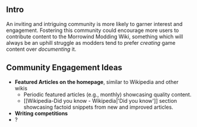 ## Intro

An inviting and intriguing community is more likely to garner interest and engagement. Fostering this community could encourage more users to contribute content to the Morrowind Modding Wiki, something which will always be an uphill struggle as modders tend to prefer _creating_ game content over _documenting_ it. 

## Community Engagement Ideas

- **Featured Articles on the homepage**, similar to Wikipedia and other wikis
	- Periodic featured articles (e.g., monthly) showcasing quality content.
	- [[Wikipedia-Did you know - Wikipedia|'Did you know']] section showcasing factoid snippets from new and improved articles.
- **Writing competitions**
- ?
